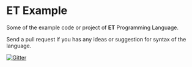 # ET Example

Some of the example code or project of **ET** Programming Language.

Send a pull request if you has any ideas or suggestion for syntax of the language.

[![Gitter](https://badges.gitter.im/ET_lang/community.svg)](https://gitter.im/ET_lang/community?utm_source=badge&utm_medium=badge&utm_campaign=pr-badge)
